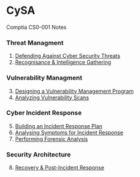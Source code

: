 # CySA
Comptia CS0-001 Notes

### Threat Managment  
1. <a href="https://github.com/ReefMeeter/CySA/blob/master/01.%20Defending%20Against%20CyberSecurity%20Threats.md">Defending Against Cyber Security Threats</a>
2. <a href="https://github.com/ReefMeeter/CySA/blob/master/02%20Recognisance%20%26%20Intelligence%20Gathering.md">Recognisance & Intelligence Gathering</a>
### Vulnerability Managment  
3. <a href="https://github.com/ReefMeeter/CySA/blob/master/03.%20Designing%20a%20Vulnerability%20Management%20Program.md">Designing a Vulnerability Management Program</a>
4. <a href="https://github.com/ReefMeeter/CySA/blob/master/04.%20Analyzing%20Vulnerability%20Scans.md">Analyzing Vulnerability Scans</a>
### Cyber Incident Response  
5. <a href="https://github.com/ReefMeeter/CySA/blob/master/05.%20Building%20an%20Incident%20Response%20Plan.md">Building an Incident Response Plan</a>
6. <a href="https://github.com/ReefMeeter/CySA/blob/master/06.%20Analysing%20Symptoms%20for%20Incident%20Response.md">Analysing Symptoms for Incident Response</a>
7. <a href="https://github.com/ReefMeeter/CySA/blob/master/07.%20Performing%20Forensic%20Analysis.md">Performing Forensic Analysis</a>
### Security Architecture  
8. <a href="https://github.com/ReefMeeter/CySA/blob/master/08.%20Recovery%20%26%20Post-Incident%20Response.md">Recovery & Post-Incident Response</a>
